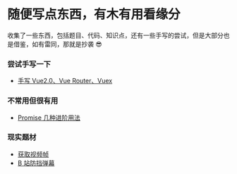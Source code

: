 # 随便写点东西，有木有用看缘分
收集了一些东西，包括题目、代码、知识点，还有一些手写的尝试，但是大部分也是借鉴，如有雷同，那就是抄袭 😎

### 尝试手写一下

- [手写 Vue2.0、Vue Router、Vuex](https://github.com/tanggd7/vue-handwriting)

### 不常用但很有用

- [Promise 几种进阶用法](https://github.com/tanggd7/js-handwriting/issues/2)

### 现实题材

- [获取视频帧](https://github.com/tanggd7/js-handwriting/blob/master/src/practice/extractFrame/index.js)
- [B 站防挡弹幕](https://github.com/tanggd7/js-handwriting/blob/master/src/practice/bilibiliBulletScreen/index.html)
